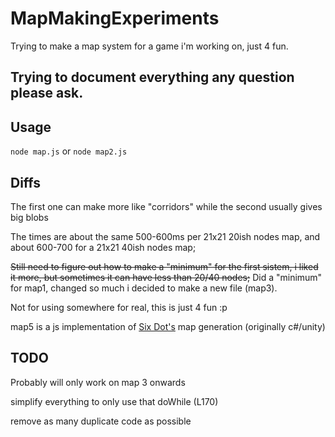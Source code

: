 # MapMakingExperiments
Trying to make a map system for a game i'm working on, just 4 fun.

## Trying to document everything any question please ask.

## Usage
`node map.js` or `node map2.js`

## Diffs
The first one can make more like "corridors" while the second usually gives big blobs

The times are about the same 500-600ms per 21x21 20ish nodes map, and about 600-700 for a 21x21 40ish nodes map;

~~Still need to figure out how to make a "minimum" for the first sistem, i liked it more, but sometimes it can have less than 20/40 nodes;~~ Did a "minimum" for map1, changed so much i decided to make a new file (map3).

Not for using somewhere for real, this is just 4 fun :p

map5 is a js implementation of [Six Dot's](https://www.youtube.com/watch?v=nADIYwgKHv4) map generation (originally c#/unity)

## TODO

Probably will only work on map 3 onwards

simplify everything to only use that doWhile (L170) 

remove as many duplicate code as possible
